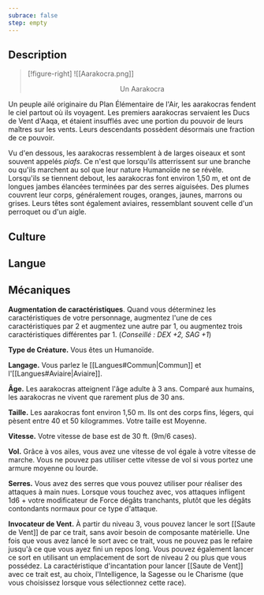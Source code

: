 ```yaml
---
subrace: false
step: empty
---
```

## Description

> [!figure-right] ![[Aarakocra.png]] 
><center>Un Aarakocra</center>

Un peuple ailé originaire du Plan Élémentaire de l'Air, les aarakocras fendent le ciel partout où ils voyagent. Les premiers aarakocras servaient les Ducs de Vent d'Aaqa, et étaient insufflés avec une portion du pouvoir de leurs maîtres sur les vents. Leurs descendants possèdent désormais une fraction de ce pouvoir.

Vu d'en dessous, les aarakocras ressemblent à de larges oiseaux et sont souvent appelés _piafs_. Ce n'est que lorsqu'ils atterrissent sur une branche ou qu'ils marchent au sol que leur nature Humanoïde ne se révèle. Lorsqu'ils se tiennent debout, les aarakocras font environ 1,50 m, et ont de longues jambes élancées terminées par des serres aiguisées. Des plumes couvrent leur corps, généralement rouges, oranges, jaunes, marrons ou grises. Leurs têtes sont également aviaires, ressemblant souvent celle d'un perroquet ou d'un aigle.
## Culture

## Langue

## Mécaniques

**Augmentation de caractéristiques**. Quand vous déterminez les caractéristiques de votre personnage, augmentez l'une de ces caractéristiques par 2 et augmentez une autre par 1, ou augmentez trois caractéristiques différentes par 1. (*Conseillé : DEX +2, SAG +1*)

**Type de Créature.** Vous êtes un Humanoïde.

**Langage.** Vous parlez le [[Langues#Commun|Commun]] et l'[[Langues#Aviaire|Aviaire]].

**Âge.** Les aarakocras atteignent l'âge adulte à 3 ans. Comparé aux humains, les aarakocras ne vivent que rarement plus de 30 ans.

**Taille.** Les aarakocras font environ 1,50 m. Ils ont des corps fins, légers, qui pèsent entre 40 et 50 kilogrammes. Votre taille est Moyenne.

**Vitesse.** Votre vitesse de base est de 30 ft. (9m/6 cases).

**Vol.** Grâce à vos ailes, vous avez une vitesse de vol égale à votre vitesse de marche. Vous ne pouvez pas utiliser cette vitesse de vol si vous portez une armure moyenne ou lourde.

**Serres.** Vous avez des serres que vous pouvez utiliser pour réaliser des attaques à main nues. Lorsque vous touchez avec, vos attaques infligent 1d6 + votre modificateur de Force dégâts tranchants, plutôt que les dégâts contondants normaux pour ce type d'attaque.

**Invocateur de Vent.** À partir du niveau 3, vous pouvez lancer le sort [[Saute de Vent]] de par ce trait, sans avoir besoin de composante matérielle. Une fois que vous avez lancé le sort avec ce trait, vous ne pouvez pas le refaire jusqu'à ce que vous ayez fini un repos long. Vous pouvez également lancer ce sort en utilisant un emplacement de sort de niveau 2 ou plus que vous possédez. La caractéristique d'incantation pour lancer [[Saute de Vent]] avec ce trait est, au choix, l'Intelligence, la Sagesse ou le Charisme (que vous choisissez lorsque vous sélectionnez cette race).

